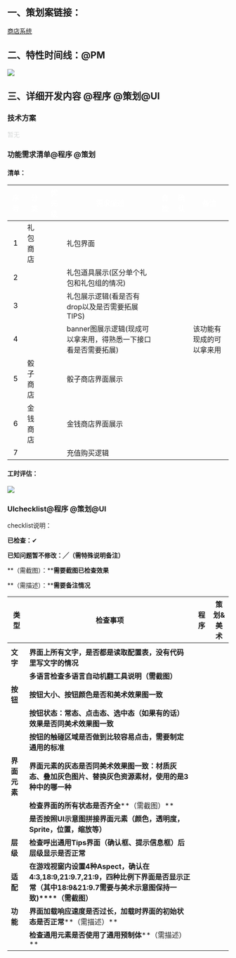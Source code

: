 ## 一、策划案链接：
[商店系统](https://snh48group.yuque.com/zdlwma/kxyozs/crgbtpsrglfvxs8i)

## 二、特性时间线：@PM
![](https://cdn.nlark.com/yuque/0/2024/png/45533914/1720064197110-d19703b8-8597-48fb-9f1c-c93ac18dcb64.png)

## 三、详细开发内容 @程序 @策划@UI
### 技术方案
<font style="color:#D8DAD9;">暂无</font>

### 功能需求清单@程序 @策划
#### 清单：
| **<font style="color:white;">序号</font>** | **<font style="color:white;">分类</font>** | **<font style="color:white;">优先级</font>** | **<font style="color:white;">需求描述</font>** | **<font style="color:white;">自检</font>** | **<font style="color:white;">确认</font>** | **<font style="color:white;">备注</font>** |
| :---: | --- | --- | --- | --- | :---: | --- |
| <font style="color:black;">1</font> | 礼包商店 |  | 礼包界面 | <font style="color:black;"></font> | <font style="color:black;"></font> | |
| <font style="color:black;">2</font> |  |  | 礼包道具展示(区分单个礼包和礼包组的情况) | <font style="color:black;"></font> | <font style="color:black;"></font> | |
| <font style="color:black;">3</font> |  |  | 礼包展示逻辑(看是否有drop以及是否需要拓展TIPS) | <font style="color:black;"></font> | <font style="color:black;"></font> | |
| <font style="color:black;">4</font> |  |  | banner图展示逻辑(现成可以拿来用，得熟悉一下接口看是否需要拓展) | <font style="color:black;"></font> | <font style="color:black;"></font> | 该功能有现成的可以拿来用 |
| <font style="color:black;">5</font> | 骰子商店 |  | 骰子商店界面展示 | | | |
| <font style="color:black;">6</font> | 金钱商店 |  | 金钱商店界面展示 |  | | |
| <font style="color:black;">7</font> |  |  | 充值购买逻辑 |  | | |


#### 工时评估：
![](https://cdn.nlark.com/yuque/0/2024/png/45533914/1720063965066-821b02a4-5dad-42d9-b6f2-97a3fa6e2b89.png)



### UIchecklist@程序 @策划@UI
checklist说明：

**已检查：**✔

**已知问题暂不修改：╱（需特殊说明备注）**

**（需截图）：****需要截图已检查效果**

**（需描述）：****需要备注情况**

| **类型** | **检查事项** | **程序** | **策划&美术** |
| --- | --- | --- | --- |
| | | | |
| **文字** | **界面上所有文字，是否都是读取配置表，没有代码里写文字的情况** | | |
| | **多语言检查****多语言自动机翻工具说明****（需截图）** | | |
| **按钮** | **按钮大小、按钮颜色是否和美术效果图一致** | | |
| | **按钮状态：常态、点击态、选中态（如果有的话）效果是否同美术效果图一致** | | |
| | **按钮的触碰区域是否做到比较容易点击，需要制定通用的标准** | | |
| **界面元素** | **界面元素的灰态是否同美术效果图一致：材质灰态、叠加灰色图片、替换灰色资源素材，使用的是3种中的哪一种** | | |
| | **检查界面的所有状态是否齐全****（需截图）** | | |
| | **是否按照UI示意图拼接界面元素（颜色，透明度，Sprite，位置，缩放等）** | | |
| **层级** | **检查呼出通用Tips界面（确认框、提示信息框）后层级显示是否正常** | | |
| **适配** | **在游戏视窗内设置4种Aspect，确认在4:3,18:9,21:9.7,21:9，四种比例下界面是否显示正常（其中18:9&21:9.7需要与美术示意图保持一致)****（需截图）** | | |
| **功能** | **界面加载响应速度是否过长，加载时界面的初始状态是否正常****（需描述）** | | |
| | **检查通用元素是否使用了通用预制体****（需描述）** | | |






